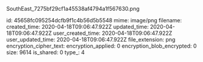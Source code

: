 SouthEast_7275bf29cf1a45538af4794a1f567630.png

id: 45658fc095254dcfb9f1c4b56d5b5548
mime: image/png
filename: 
created_time: 2020-04-18T09:06:47.922Z
updated_time: 2020-04-18T09:06:47.922Z
user_created_time: 2020-04-18T09:06:47.922Z
user_updated_time: 2020-04-18T09:06:47.922Z
file_extension: png
encryption_cipher_text: 
encryption_applied: 0
encryption_blob_encrypted: 0
size: 9614
is_shared: 0
type_: 4